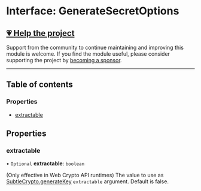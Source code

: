 # Interface: GenerateSecretOptions

## [💗 Help the project](https://github.com/sponsors/panva)

Support from the community to continue maintaining and improving this module is welcome. If you find the module useful, please consider supporting the project by [becoming a sponsor](https://github.com/sponsors/panva).

---

## Table of contents

### Properties

- [extractable](key_generate_secret.GenerateSecretOptions.md#extractable)

## Properties

### extractable

• `Optional` **extractable**: `boolean`

(Only effective in Web Crypto API runtimes) The value to use as
[SubtleCrypto.generateKey](https://developer.mozilla.org/docs/Web/API/SubtleCrypto/generateKey) `extractable` argument. Default is false.
